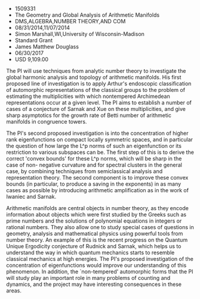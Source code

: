 
* 1509331
* The Geometry and Global Analysis of Arithmetic Manifolds
* DMS,ALGEBRA,NUMBER THEORY,AND COM
* 08/31/2014,11/07/2014
* Simon Marshall,WI,University of Wisconsin-Madison
* Standard Grant
* James Matthew Douglass
* 06/30/2017
* USD 9,109.00

The PI will use techniques from analytic number theory to investigate the global
harmonic analysis and topology of arithmetic manifolds. His first proposed line
of investigation is to apply Arthur's endoscopic classification of automorphic
representations of the classical groups to the problem of estimating the
multiplicities with which nontempered Archimedean representations occur at a
given level. The PI aims to establish a number of cases of a conjecture of
Sarnak and Xue on these multiplicities, and give sharp asymptotics for the
growth rate of Betti number of arithmetic manifolds in congruence towers.

The PI's second proposed investigation is into the concentration of higher rank
eigenfunctions on compact locally symmetric spaces, and in particular the
question of how large the L^p norms of such an eigenfunction or its restriction
to various subspaces can be. The first step of this is to derive the correct
'convex bounds' for these L^p norms, which will be sharp in the case of non-
negative curvature and for spectral clusters in the general case, by combining
techniques from semiclassical analysis and representation theory. The second
component is to improve these convex bounds (in particular, to produce a saving
in the exponents) in as many cases as possible by introducing arithmetic
amplification as in the work of Iwaniec and Sarnak.

Arithmetic manifolds are central objects in number theory, as they encode
information about objects which were first studied by the Greeks such as prime
numbers and the solutions of polynomial equations in integers or rational
numbers. They also allow one to study special cases of questions in geometry,
analysis and mathematical physics using powerful tools from number theory. An
example of this is the recent progress on the Quantum Unique Ergodicity
conjecture of Rudnick and Sarnak, which helps us to understand the way in which
quantum mechanics starts to resemble classical mechanics at high energies. The
PI's proposed investigation of the concentration of eigenfunctions would improve
our understanding of this phenomenon. In addition, the `non-tempered'
automorphic forms that the PI will study play an important role in many problems
of counting and dynamics, and the project may have interesting consequences in
these areas.

